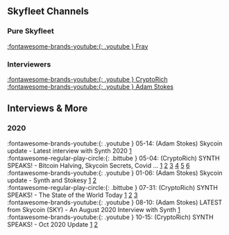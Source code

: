 ## Skyfleet Channels

### Pure Skyfleet
[:fontawesome-brands-youtube:{: .youtube } Fray](https://www.youtube.com/channel/UC41FZquwlKSIVxgMhwJrsiw)

### Interviewers
[:fontawesome-brands-youtube:{: .youtube } CryptoRich](https://www.youtube.com/channel/UCNZb8eUomqPYgrdVeOn4eZA)<br>
[:fontawesome-brands-youtube:{: .youtube } Adam Stokes](https://www.youtube.com/channel/UC_LynnVoF0RJV6BjNJW26Ig)

## Interviews & More
### 2020
:fontawesome-brands-youtube:{: .youtube } 05-14: (Adam Stokes) Skycoin update - Latest interview with Synth 2020 [1](https://youtu.be/xFRH-6TyLXg)<br>
:fontawesome-regular-play-circle:{: .bittube } 05-04: (CryptoRich)  SYNTH SPEAKS! - Bitcoin Halving, Skycoin Secrets, Covid ... [1](https://bittube.tv/post/e65b095e-8199-4071-b625-336acf149ee6) [2](https://bittube.tv/post/cca1cee0-cc9b-47a2-bc38-3942b7bb6a70) [3](https://bittube.tv/post/a003ba75-4029-4b08-af23-c8f223e932ba) [4](https://bittube.tv/post/fd7436fb-0068-4f37-8418-2a4a46a3171e) [5](https://bittube.tv/post/b5640660-22e5-48f1-8f98-a678665ae293) [6](https://bittube.tv/post/2c6f52a0-51dd-4f54-be95-fd730db29752)<br>
:fontawesome-brands-youtube:{: .youtube } 01-06: (Adam Stokes) Skycoin update - Synth and Stokesy [1](https://www.youtube.com/watch?v=JADmYmmrw-8) [2](https://www.youtube.com/watch?v=Cxp9qHz7apU)<br>
:fontawesome-regular-play-circle:{: .bittube }  07-31: (CryptoRich)  SYNTH SPEAKS! - The State of the World Today [1](https://bittube.tv/post/efa25c21-e839-461c-a234-8903ddab5297) [2](https://bittube.tv/post/6c3c0265-8fff-4ebc-936b-15e4157cf4a2) [3](https://bittube.tv/post/615efc59-0fe7-4076-a27a-9e66ede10153)<br>
:fontawesome-brands-youtube:{: .youtube } 08-10: (Adam Stokes) LATEST from Skycoin (SKY) - An August 2020 Interview with Synth [1](https://www.youtube.com/watch?v=anBn_PA3vJg&feature=youtu.be)<br>
:fontawesome-brands-youtube:{: .youtube } 10-15: (CryptoRich) SYNTH SPEAKS! - Oct 2020 Update [1](https://www.youtube.com/watch?v=KlToUhn9-jM&feature=youtu.be) [2](https://www.youtube.com/watch?v=ag8Kty670zs&feature=youtu.be)